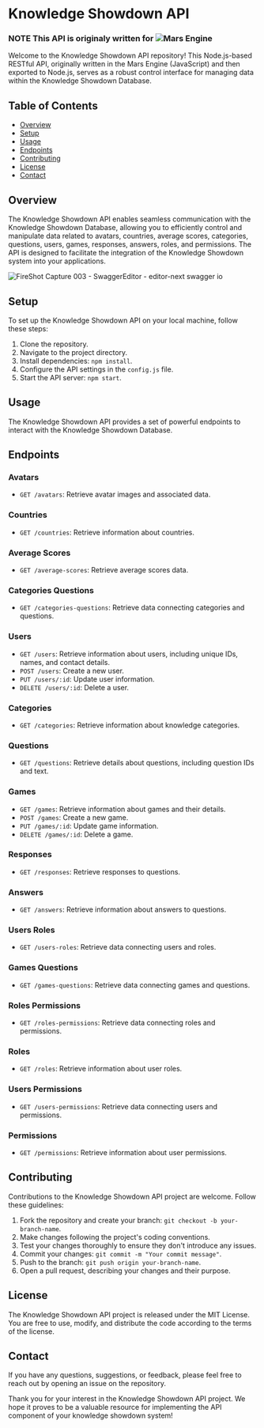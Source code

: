 # Knowledge Showdown API

### NOTE This API is originaly written for ![Mars Engine](https://mars-server.net/)

Welcome to the Knowledge Showdown API repository! This Node.js-based RESTful API, originally written in the Mars Engine (JavaScript) and then exported to Node.js, serves as a robust control interface for managing data within the Knowledge Showdown Database.

 

## Table of Contents
- [Overview](#overview)
- [Setup](#setup)
- [Usage](#usage)
- [Endpoints](#endpoints)
- [Contributing](#contributing)
- [License](#license)
- [Contact](#contact)

## Overview

The Knowledge Showdown API enables seamless communication with the Knowledge Showdown Database, allowing you to efficiently control and manipulate data related to avatars, countries, average scores, categories, questions, users, games, responses, answers, roles, and permissions. The API is designed to facilitate the integration of the Knowledge Showdown system into your applications.


![FireShot Capture 003 - SwaggerEditor - editor-next swagger io](https://github.com/BorisPaunovic/Knowledge-Showdown-API/assets/119711363/8e4d445d-ffbf-4a3d-aaee-471c8e3ef7a6)


## Setup

To set up the Knowledge Showdown API on your local machine, follow these steps:

1. Clone the repository.
2. Navigate to the project directory.
3. Install dependencies: `npm install`.
4. Configure the API settings in the `config.js` file.
5. Start the API server: `npm start`.

## Usage

The Knowledge Showdown API provides a set of powerful endpoints to interact with the Knowledge Showdown Database.

## Endpoints

### Avatars
- `GET /avatars`: Retrieve avatar images and associated data.

### Countries
- `GET /countries`: Retrieve information about countries.

### Average Scores
- `GET /average-scores`: Retrieve average scores data.

### Categories Questions
- `GET /categories-questions`: Retrieve data connecting categories and questions.

### Users
- `GET /users`: Retrieve information about users, including unique IDs, names, and contact details.
- `POST /users`: Create a new user.
- `PUT /users/:id`: Update user information.
- `DELETE /users/:id`: Delete a user.

### Categories
- `GET /categories`: Retrieve information about knowledge categories.

### Questions
- `GET /questions`: Retrieve details about questions, including question IDs and text.

### Games
- `GET /games`: Retrieve information about games and their details.
- `POST /games`: Create a new game.
- `PUT /games/:id`: Update game information.
- `DELETE /games/:id`: Delete a game.

### Responses
- `GET /responses`: Retrieve responses to questions.

### Answers
- `GET /answers`: Retrieve information about answers to questions.

### Users Roles
- `GET /users-roles`: Retrieve data connecting users and roles.

### Games Questions
- `GET /games-questions`: Retrieve data connecting games and questions.

### Roles Permissions
- `GET /roles-permissions`: Retrieve data connecting roles and permissions.

### Roles
- `GET /roles`: Retrieve information about user roles.

### Users Permissions
- `GET /users-permissions`: Retrieve data connecting users and permissions.

### Permissions
- `GET /permissions`: Retrieve information about user permissions.

## Contributing

Contributions to the Knowledge Showdown API project are welcome. Follow these guidelines:

1. Fork the repository and create your branch: `git checkout -b your-branch-name`.
2. Make changes following the project's coding conventions.
3. Test your changes thoroughly to ensure they don't introduce any issues.
4. Commit your changes: `git commit -m "Your commit message"`.
5. Push to the branch: `git push origin your-branch-name`.
6. Open a pull request, describing your changes and their purpose.

## License

The Knowledge Showdown API project is released under the MIT License. You are free to use, modify, and distribute the code according to the terms of the license.

## Contact

If you have any questions, suggestions, or feedback, please feel free to reach out by opening an issue on the repository.

Thank you for your interest in the Knowledge Showdown API project. We hope it proves to be a valuable resource for implementing the API component of your knowledge showdown system!
